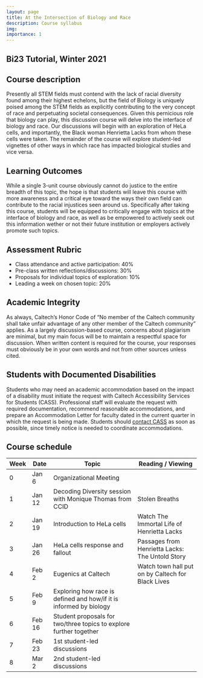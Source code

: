 ```yaml
---
layout: page
title: At the Intersection of Biology and Race
description: Course syllabus
img:
importance: 1
---
```


## Bi23 Tutorial, Winter 2021

## Course description

Presently all STEM fields must contend with the lack of racial diversity found among their highest echelons, but the field of Biology is uniquely poised among the STEM fields as explicitly contributing to the very concept of race and perpetuating societal consequences. Given this pernicious role that biology can play, this discussion course will delve into the interface of biology and race. Our discussions will begin with an exploration of HeLa cells, and importantly, the Black woman Henrietta Lacks from whom these cells were taken. The remainder of the course will explore student-led vignettes of other ways in which race has impacted biological studies and vice versa.

## Learning Outcomes

While a single 3-unit course obviously cannot do justice to the entire breadth of this topic, the hope is that students will leave this course with more awareness and a critical eye toward the ways their own field can contribute to the racial injustices seen around us. Specifically after taking this course, students will be equipped to critically engage with topics at the interface of biology and race, as well as be empowered to actively seek out this information wether or not their future institution or employers actively promote such topics.

## Assessment Rubric
- Class attendance and active participation: 40%
- Pre-class written reflections/discussions: 30%
- Proposals for individual topics of exploration: 10%
- Leading a week on chosen topic: 20%

## Academic Integrity
As always, Caltech’s Honor Code of “No member of the Caltech community shall take unfair advantage of any other member of the Caltech community” applies. As a largely discussion-based course, concerns about plagiarism are minimal, but my main focus will be to maintain a respectful space for discussion. When written content is required for the course, your responses must obviously be in your own words and not from other sources unless cited.

## Students with Documented Disabilities
Students who may need an academic accommodation based on the impact of a disability must initiate the request with Caltech Accessibility Services for Students (CASS). Professional staff will evaluate the request with required documentation, recommend reasonable accommodations, and prepare an Accommodation Letter for faculty dated in the current quarter in which the request is being made. Students should [contact CASS](http://cass.caltech.edu/) as soon as possible, since timely notice is needed to coordinate accommodations.

## Course schedule

|   Week  |   Date    |   Topic                                                               |   Reading / Viewing                                  |
|---------|-----------|-----------------------------------------------------------------------|------------------------------------------------------|
|   0     |   Jan 6   |   Organizational Meeting                                              |                                                      |
|   1     |   Jan 12  |   Decoding Diversity session with Monique Thomas from CCID            |   Stolen Breaths                                     |
|   2     |   Jan 19  |   Introduction to HeLa cells                                          |   Watch The Immortal Life of Henrietta Lacks         |
|   3     |   Jan 26  |   HeLa cells response and fallout                                     |   Passages from Henrietta Lacks: The Untold Story    |
|   4     |   Feb 2   |   Eugenics at Caltech                                                 |   Watch town hall put on by Caltech for Black Lives  |
|   5     |   Feb 9   |   Exploring how race is defined and how/if it is informed by biology  |                                                      |
|   6     |   Feb 16  |   Student proposals for two/three topics to explore further together  |                                                      |
|   7     |   Feb 23  |   1st student-led discussions                                         |                                                      |
|   8     |   Mar 2   |   2nd student-led discussions                                         |                                                      |
